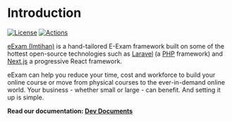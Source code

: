 # Introduction
[![License](https://poser.pugx.org/codenteq/imtihan/license)](https://github.com/codenteq/imtihan/blob/master/LICENSE)
[![Actions](https://github.com/codenteq/imtihan/actions/workflows/test.yml/badge.svg)](https://github.com/codenteq/imtihan/actions/workflows/test.yml)

[eExam (Imtihan)](https://www.codenteq.com/) is a hand-tailored E-Exam framework built on some of the hottest open-source technologies such as [Laravel](https://laravel.com/) (a [PHP](https://secure.php.net/) framework) and [Next.js](https://nextjs.org/) a progressive React framework.

eExam can help you reduce your time, cost and workforce to build your online course or move from physical courses to the ever-in-demand online world. Your business - whether small or large - can benefit. And setting it up is simple.

**Read our documentation: [Dev Documents](https://github.com/codenteq/imtihan/wiki)**
